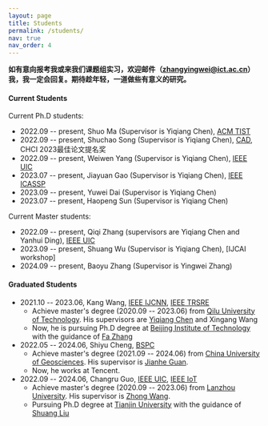 ```yaml
---
layout: page
title: Students
permalink: /students/
nav: true
nav_order: 4
---
```


**如有意向报考我或来我们课题组实习，欢迎邮件（zhangyingwei@ict.ac.cn）我，我一定会回复。<!--我脾气稳定，即便师生有矛盾，也会自己消化好再与你沟通。-->期待趁年轻，一道做些有意义的研究。**

#### Current Students

Current Ph.D students:

- 2022.09 -- present, Shuo Ma (Supervisor is Yiqiang Chen), [ACM TIST](https://dl.acm.org/doi/full/10.1145/3625238) 
- 2022.09 -- present, Shuchao Song (Supervisor is Yiqiang Chen), [CAD](https://www.jcad.cn/en/article/doi/10.3724/SP.J.1089..2024-00052), CHCI 2023最佳论文提名奖
- 2022.09 -- present, Weiwen Yang (Supervisor is Yiqiang Chen), [IEEE UIC](https://ieeexplore.ieee.org/abstract/document/10448719)
- 2023.07 -- present, Jiayuan Gao (Supervisor is Yiqiang Chen), [IEEE ICASSP](https://ieeexplore.ieee.org/abstract/document/10446819)
- 2023.09 -- present, Yuwei Dai (Supervisor is Yiqiang Chen)
- 2023.07 -- present, Haopeng Sun (Supervisor is Yiqiang Chen)

Current Master students:

- 2022.09 -- present, Qiqi Zhang (supervisors are Yiqiang Chen and Yanhui Ding), [IEEE UIC](https://ieeexplore.ieee.org/abstract/document/10448964)
- 2023.09 -- present, Shuang Wu (Supervisor is Yiqiang Chen), [IJCAI workshop]
- 2024.09 -- present, Baoyu Zhang (Supervisor is Yingwei Zhang)


#### Graduated Students

- 2021.10 -- 2023.06, Kang Wang, [IEEE IJCNN](https://ieeexplore.ieee.org/abstract/document/9892711), [IEEE TRSRE](https://ieeexplore.ieee.org/abstract/document/10175382)
  - Achieve master's degree (2020.09 -- 2023.06) from [Qilu University of Technology](https://www.qlu.edu.cn/). His supervisors are [Yiqiang Chen](http://www.ict.ac.cn/sourcedb/cn/jssrck/200909/t20090917_2496596.html) and Xingang Wang
  - Now, he is pursuing Ph.D degree at [Beijing Institute of Technology](https://www.bit.edu.cn/) with the guidance of [Fa Zhang](https://smt.bit.edu.cn/szdw/jsml/bssds/6de6308941ca4ed0bfb252e52087598a.htm)
- 2022.05 -- 2024.06, Shiyu Cheng, [BSPC]()
  - Achieve master's degree (2021.09 -- 2024.06) from [China University of Geosciences](https://www.cugb.edu.cn/). His supervisor is [Jianhe Guan](https://www.x-mol.com/university/faculty/206980).
  - Now, he works at Tencent.
- 2022.09 -- 2024.06, Changru Guo, [IEEE UIC](https://ieeexplore.ieee.org/abstract/document/10449131), [IEEE IoT](https://ieeexplore.ieee.org/abstract/document/10475144)
  - Achieve master's degree (2020.09 -- 2023.06) from [Lanzhou University](https://www.lzu.edu.cn/). His supervisor is [Zhong Wang](https://xxxy.lzu.edu.cn/shiziduiwu/jiaoshiduiwu/fujiaoshou/2020/0920/132708.html).
  - Pursuing Ph.D degree at [Tianjin University]() with the guidance of [Shuang Liu](https://amt.tju.edu.cn/portal/teachers/getperson/id/24/sId/3/bId/2.html)

<!-- #### Collaborators in Computer Sciences

- Ziyu Jia, Institute of Automation, Chinese Academy of Sciences
- Bingbing Jiang, Hangzhou Normal University -->

<!-- #### Collaborators in Healthecare and other fields

- Zeping Lv, 
- -->

